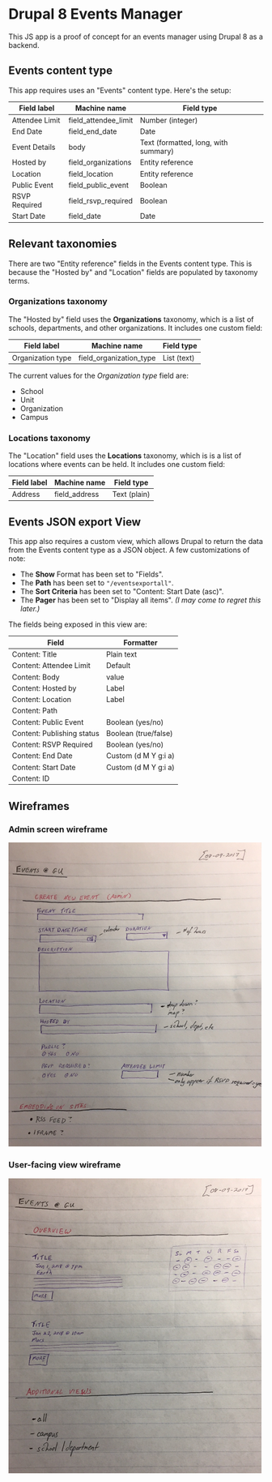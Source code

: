 # Drupal 8 Events Manager

This JS app is a proof of concept for an events manager using Drupal 8 as a backend.

## Events content type

This app requires uses an "Events" content type.  Here's the setup:

| Field label | Machine name | Field type
| ------- | ------- | -------
| Attendee Limit | field_attendee_limit | Number (integer)
| End Date | field_end_date | Date
| Event Details	| body | Text (formatted, long, with summary)
| Hosted by	| field_organizations | Entity reference
| Location | field_location | Entity reference
| Public Event | field_public_event | Boolean
| RSVP Required	| field_rsvp_required | Boolean
| Start Date | field_date | Date

## Relevant taxonomies

There are two "Entity reference" fields in the Events content type.  This is because the "Hosted by" and "Location" fields are populated by taxonomy terms.

### Organizations taxonomy

The "Hosted by" field uses the __Organizations__ taxonomy, which is a list of schools, departments, and other organizations.	It includes one custom field:

| Field label | Machine name | Field type
| ------- | ------- | -------
| Organization type | field_organization_type | List (text)

The current values for the _Organization type_ field are:

* School
* Unit
* Organization
* Campus

### Locations taxonomy
The "Location" field uses the __Locations__ taxonomy, which is is a list of locations where events can be held.  It includes one custom field:

| Field label | Machine name | Field type
| ------- | ------- | -------
| Address | field_address | Text (plain)

## Events JSON export View

This app also requires a custom view, which allows Drupal to return the data from the Events content type as a JSON object.  A few customizations of note:

* The __Show__ Format has been set to "Fields".
* The __Path__ has been set to `"/eventsexportall"`.
* The __Sort Criteria__ has been set to "Content: Start Date (asc)".
* The __Pager__ has been set to "Display all items".  _(I may come to regret this later.)_

The fields being exposed in this view are:

| Field | Formatter
| ------- | -------
| Content: Title | Plain text
| Content: Attendee Limit | Default
| Content: Body | value
| Content: Hosted by | Label
| Content: Location | Label
| Content: Path |
| Content: Public Event | Boolean (yes/no)
| Content: Publishing status | Boolean (true/false)
| Content: RSVP Required | Boolean (yes/no)
| Content: End Date | Custom (d M Y g:i a)
| Content: Start Date | Custom (d M Y g:i a)
| Content: ID | 

## Wireframes

### Admin screen wireframe
<img src="_creative/gu-events-admin.jpg" alt="Admin screen wireframe" width="500">

### User-facing view wireframe
<img src="_creative/gu-events-views.jpg" alt="Views wireframe" width="500">
